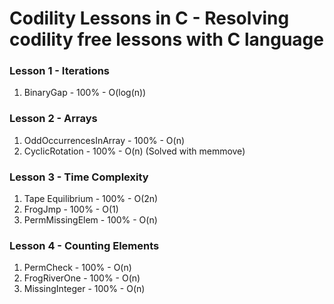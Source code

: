 # Codility Lessons in C - Resolving codility free lessons with C language

### Lesson 1 - Iterations
1. BinaryGap - 100% - O(log(n))

### Lesson 2 - Arrays
1. OddOccurrencesInArray - 100% - O(n)
2. CyclicRotation - 100% - O(n) (Solved with memmove)

### Lesson 3 - Time Complexity
1. Tape Equilibrium - 100% - O(2n)
2. FrogJmp - 100% - O(1)
2. PermMissingElem - 100% - O(n)

### Lesson 4 - Counting Elements
1. PermCheck - 100% - O(n)
2. FrogRiverOne - 100% - O(n)
3. MissingInteger - 100% - O(n)

